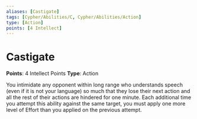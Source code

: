 ```yaml
---
aliases: [Castigate]
tags: [Cypher/Abilities/C, Cypher/Abilities/Action]
type: [Action]
points: [4 Intellect]
---
```


# Castigate

**Points**: 4 Intellect Points
**Type**: Action

You intimidate any opponent within long range who understands speech (even if it is not your language) so much that they lose their next action and all the rest of their actions are hindered for one minute. Each additional time you attempt this ability against the same target, you must apply one more level of Effort than you applied on the previous attempt.
